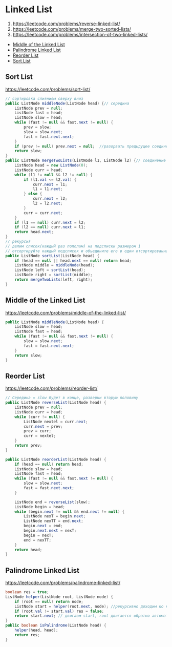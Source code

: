 # Linked List
1. https://leetcode.com/problems/reverse-linked-list/
4. https://leetcode.com/problems/merge-two-sorted-lists/
5. https://leetcode.com/problems/intersection-of-two-linked-lists/

+ [Middle of the Linked List](#middle-of-the-linked-list)
+ [Palindrome Linked List](#palindrome-linked-list)
+ [Reorder List](#reorder-list)
+ [Sort List](#sort-list)

## Sort List

https://leetcode.com/problems/sort-list/

```java
// сортировка слиянием сверху вниз
public ListNode middleNode(ListNode head) {// середина
    ListNode prev = null;
    ListNode fast = head;
    ListNode slow = head;
    while (fast != null && fast.next != null) {
        prev = slow;
        slow = slow.next;
        fast = fast.next.next;
    }
    if (prev != null) prev.next = null;  //разорвать предыдущее соединение
    return slow;
}
public ListNode mergeTwoLists(ListNode l1, ListNode l2) {// соединение
    ListNode head = new ListNode(0);
    ListNode curr = head;
    while (l1 != null && l2 != null) {
        if (l1.val <= l2.val) {
            curr.next = l1;
            l1 = l1.next;
        } else {
            curr.next = l2;
            l2 = l2.next;
        }
        curr = curr.next;
    }
    if (l1 == null) curr.next = l2;
    if (l2 == null) curr.next = l1;
    return head.next;
}
// рекурсия
// делим список(каждый раз пополам) на подсписки размером 1
// отсортируйте каждый подсписок и объедините его в один отсортированный список(mergeTwoLists).
public ListNode sortList(ListNode head) {
    if (head == null || head.next == null) return head;
    ListNode middle = middleNode(head);
    ListNode left = sortList(head);
    ListNode right = sortList(middle);
    return mergeTwoLists(left, right);
}
```

## Middle of the Linked List

https://leetcode.com/problems/middle-of-the-linked-list/

```java
public ListNode middleNode(ListNode head) {
    ListNode slow = head;
    ListNode fast = head;
    while (fast != null && fast.next != null) {
        slow = slow.next;
        fast = fast.next.next;
    }
    return slow;
}
```

## Reorder List

https://leetcode.com/problems/reorder-list/

```java
// Середина = slow будет в конце, разверни вторую половину
public ListNode reverseList(ListNode head) {
    ListNode prev = null;
    ListNode curr = head;
    while (curr != null) {
        ListNode nextel = curr.next;
        curr.next = prev;
        prev = curr;
        curr = nextel;
    }
    return prev;
}

public ListNode reorderList(ListNode head) {
    if (head == null) return head;
    ListNode slow = head;
    ListNode fast = head;
    while (fast != null && fast.next != null) {
        slow = slow.next;
        fast = fast.next.next;
    }

    ListNode end = reverseList(slow);
    ListNode begin = head;
    while (begin.next != null && end.next != null) {
        ListNode nexT = begin.next;
        ListNode nexTT = end.next;
        begin.next = end;
        begin.next.next = nexT;
        begin = nexT;
        end = nexTT;
    }
    return head;
}
```

## Palindrome Linked List

https://leetcode.com/problems/palindrome-linked-list/

```java
boolean res = true;
ListNode helper(ListNode root, ListNode node) {
    if (root == null) return node;
    ListNode start = helper(root.next, node); //рекурсивно доходим ко конца, root=end
    if (root.val != start.val) res = false;
    return start.next; // двигаем start, root двигается обратно автоматически
}
public boolean isPalindrome(ListNode head) {
    helper(head, head);
    return res;
}
```
